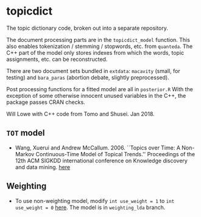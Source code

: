 # topicdict

The topic dictionary code, broken out into a separate repository.

The document processing parts are in the `topicdict_model` function.
This also enables tokenization / stemming / stopwords, etc. 
from `quanteda`.  The C++ part of the model only stores indexes
from which the words, topic assignments, etc. can be reconstructed.

There are two document sets bundled in `extdata`: `macavity` 
(small, for testing) and `bara_paras` (abortion debate, slightly 
preprocessed).

Post processing functions for a fitted model are all in `posterior.R`
With the exception of some otherwise innocent unused variables in the C++, 
the package passes CRAN checks.

Will Lowe with C++ code from Tomo and Shusei. Jan 2018.

## `TOT` model
* Wang, Xuerui and Andrew McCallum. 2006. ``Topics over Time: A Non-Markov Continuous-Time Model of Topical Trends.'' Proceedings of the 12th ACM SIGKDD international conference on Knowledge discovery and data mining. [here](https://people.cs.umass.edu/~mccallum/papers/tot-kdd06s.pdf)

## Weighting
* To use non-weighting model, modify `int use_weight = 1` to `int use_weight = 0` [here](https://github.com/Shusei-E/keyATM/blob/TOT/src/keyATM.h#L26). The model is in `weighting_lda` branch.